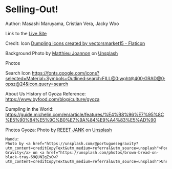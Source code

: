 # Selling-Out!

Author: Masashi Maruyama, Cristian Vera, Jacky Woo

Link to the [Live Site](https://jackywooks.github.io/Selling-Out/)

Credit:
Icon
<a href="https://www.flaticon.com/free-icons/dumpling" title="dumpling icons">Dumpling icons created by vectorsmarket15 - Flaticon</a>

Background
Photo by <a href="https://unsplash.com/@matt_j?utm_content=creditCopyText&utm_medium=referral&utm_source=unsplash">Matthieu Joannon</a> on <a href="https://unsplash.com/photos/person-holding-white-ceramic-plate-with-food-9icMrHvI-Q4?utm_content=creditCopyText&utm_medium=referral&utm_source=unsplash">Unsplash</a>

Photos

Search Icon
https://fonts.google.com/icons?selected=Material+Symbols+Outlined:search:FILL@0;wght@400;GRAD@0;opsz@24&icon.query=search


About Us
History of Gyoza Reference:
https://www.byfood.com/blog/culture/gyoza

Dumpling in the World:
https://guide.michelin.com/en/article/features/%E4%B8%96%E7%95%8C%E5%90%84%E5%9C%B0%E7%9A%84%E9%A4%83%E5%AD%90

Photos
    Gyoza:
    Photo by <a href="https://unsplash.com/@reeet_jank?utm_content=creditCopyText&utm_medium=referral&utm_source=unsplash">REEET JANK</a> on <a href="https://unsplash.com/photos/white-ceramic-plate-on-brown-wooden-table-YHSeJVrqW58?utm_content=creditCopyText&utm_medium=referral&utm_source=unsplash">Unsplash</a>

    Mandu:
    Photo by <a href="https://unsplash.com/@portuguesegravity?utm_content=creditCopyText&utm_medium=referral&utm_source=unsplash">Portuguese Gravity</a> on <a href="https://unsplash.com/photos/brown-bread-on-black-tray-69QUNIgZsOw?utm_content=creditCopyText&utm_medium=referral&utm_source=unsplash">Unsplash</a>
